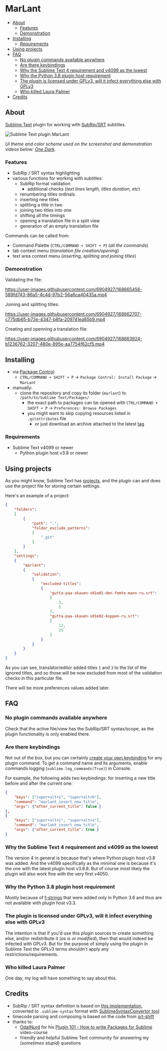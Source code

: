 # MarLant

<!-- MarkdownTOC -->

- [About](#about)
    - [Features](#features)
    - [Demonstration](#demonstration)
- [Installing](#installing)
    - [Requirements](#requirements)
- [Using projects](#using-projects)
- [FAQ](#faq)
    - [No plugin commands available anywhere](#no-plugin-commands-available-anywhere)
    - [Are there keybindings](#are-there-keybindings)
    - [Why the Sublime Text 4 requirement and v4099 as the lowest](#why-the-sublime-text-4-requirement-and-v4099-as-the-lowest)
    - [Why the Python 3.8 plugin host requirement](#why-the-python-38-plugin-host-requirement)
    - [The plugin is licensed under GPLv3, will it infect everything else with GPLv3](#the-plugin-is-licensed-under-gplv3-will-it-infect-everything-else-with-gplv3)
    - [Who killed Laura Palmer](#who-killed-laura-palmer)
- [Credits](#credits)

<!-- /MarkdownTOC -->

## About

[Sublime Text](https://sublimetext.com/) plugin for working with [SubRip/SRT](https://en.wikipedia.org/wiki/SubRip) subtitles.

![Sublime Text plugin MarLant](https://raw.githubusercontent.com/retifrav/marlant/master/misc/MarLant.png "MarLant, context menu")

*UI theme and color scheme used on the screenshot and demonstration videos below: [One Dark](https://github.com/andresmichel/one-dark-theme).*

### Features

- SubRip / SRT syntax highlighting
- various functions for working with subtitles:
    + SubRip format validation
        * additional checks (*text lines length, titles duration, etc*)
    + renumbering titles ordinals
    + inserting new titles
    + splitting a title in two
    + joining two titles into one
    + shifting all the timings
    + opening a translation file in a split view
    + generation of an empty translation file

Commands can be called from:

- Command Palette (`CTRL/COMMAND + SHIFT + P`) (*all the commands*)
- tab context menu (*translation file creation/opening*)
- text area context menu (*inserting, splitting and joining titles*)

### Demonstration

Validating the file:

https://user-images.githubusercontent.com/6904927/168665456-589fd743-86a5-4c4d-97b2-56a6ca40435a.mp4

Joining and splitting titles:

https://user-images.githubusercontent.com/6904927/168662707-c775db65-b73e-4347-b8fa-209741ea85b9.mp4

Creating and openning a translation file:

https://user-images.githubusercontent.com/6904927/168663924-b1236762-3207-480e-895e-aa7754f62cf5.mp4

## Installing

- via [Package Control](https://packagecontrol.io/):
    + `CTRL/COMMAND + SHIFT + P` → `Package Control: Install Package` → `MarLant`
- manually:
    + clone the repository and copy its folder (`marlant`) to `/path/to/Sublime Text/Packages/`
        * the exact path to packages can be opened with `CTRL/COMMAND + SHIFT + P` → `Preferences: Browse Packages`
        * you might want to skip copying resources listed in `.gitattributes` file
            - or just download an archive attached to the latest [tag](https://github.com/retifrav/marlant/tags)

### Requirements

- Sublime Text v4099 or newer
    + Python plugin host v3.8 or newer

## Using projects

As you might know, Sublime Text has [projects](https://www.sublimetext.com/docs/projects.html), and the plugin can and does use the project file for storing certain settings.

Here's an example of a project:

``` json
{
    "folders":
    [
        {
            "path": ".",
            "folder_exclude_patterns":
            [
                ".git"
            ]
        }
    ],
    "settings":
    {
        "marlant":
        {
            "validation":
            {
                "excluded-titles":
                {
                    "gutta-paa-skauen-s01e01-den-femte-mann-ru.srt":
                    [
                        3,
                        5
                    ],
                    "gutta-paa-skauen-s01e02-koppen-ru.srt":
                    [
                        12,
                        25
                    ]
                }
            }
        }
    }
}
```

As you can see, translator/editor added titles `1` and `3` to the list of the ignored titles, and so those will be now excluded from most of the validation checks in this particular file.

There will be more preferences values added later.

## FAQ

### No plugin commands available anywhere

Check that the active file/view has the SubRip/SRT syntax/scope, as the plugin functionality is only enabled there.

### Are there keybindings

Not out of the box, but you can certainly [create your own keybinding](https://www.sublimetext.com/docs/key_bindings.html) for any plugin command. To get a command name and its arguments, enable commands logging (`sublime.log_commands(True)`) in Console.

For example, the following adds two keybindings: for inserting a new title before and after the current one:

``` json
{
    "keys": ["super+alt+i", "super+alt+b"],
    "command": "marlant_insert_new_title",
    "args": {"after_current_title": false }
},
{
    "keys": ["super+alt+i", "super+alt+a"],
    "command": "marlant_insert_new_title",
    "args": {"after_current_title": true }
}
```

### Why the Sublime Text 4 requirement and v4099 as the lowest

The version 4 in general is because that's where Python plugin host v3.8 was added. And the v4099 specifically as the minimal one is because it's the one with the latest plugin host v3.8.8. But of course most likely the plugin will also work fine with the very first v4050.

### Why the Python 3.8 plugin host requirement

Mostly because of [f-strings](https://peps.python.org/pep-0498/) that were added only in Python 3.6 and thus are not available with plugin host v3.3.

### The plugin is licensed under GPLv3, will it infect everything else with GPLv3

The intention is that if you'd use this plugin sources to create something else, and/or redistribute it (*as is or modified*), then that would indeed be infected with GPLv3. But for the purpose of simply using the plugin in Sublime Text the GPLv3 terms shouldn't apply any restrictions/requirements.

### Who killed Laura Palmer

One day, my log will have something to say about this.

## Credits

- SubRip / SRT syntax definition is based on [this implementation](https://github.com/SalGnt/Sublime-SRT/blob/master/SRT.tmLanguage), converted to `.sublime-syntax` format with [SublimeSyntaxConvertor tool](https://github.com/aziz/SublimeSyntaxConvertor)
- timecode parsing and composing is based on the code from [srt-shift](https://github.com/adeel/srt-shift/blob/master/srt_shift.py)
- thanks to:
    + [OdatNurd](https://odatnurd.net/) for his [Plugin 101 - How to write Packages for Sublime](https://youtube.com/playlist?list=PLGfKZJVuHW91zln4ADyZA3sxGEmq32Wse) video-course
    + friendly and helpful Sublime Text community for answering my (*sometimes stupid*) questions
